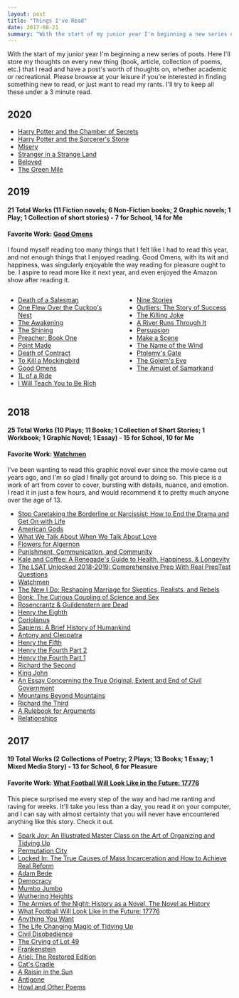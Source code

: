 ```yaml
---
layout: post
title: "Things I've Read"
date: 2017-08-21
summary: "With the start of my junior year I'm beginning a new series of posts. Here I'll store my thoughts on every new thing (book, article, collection of poems, etc.) that I read and have a post's worth of thoughts on, whether academic or recreational. Please browse at your leisure if you're interested in finding something new to read, or just want to read my rants. I'll try to keep all these under a 3 minute read."
---
```


<style>
.row{
	display: flex;
	flex-wrap: wrap;
	margin-right: -15px;
  margin-left: -15px;
}
.col{
  flex-basis: 0;
  flex-grow: 1;
  max-width: 100%;
  position: relative;
  width: 100%;
  padding-right: 15px;
  padding-left: 15px;
}
</style>

With the start of my junior year I'm beginning a new series of posts. Here I'll store my thoughts on every new thing (book, article, collection of poems, etc.) that I read and have a post's worth of thoughts on, whether academic or recreational. Please browse at your leisure if you're interested in finding something new to read, or just want to read my rants. I'll try to keep all these under a 3 minute read.

## 2020

- [Harry Potter and the Chamber of Secrets](/details/2020-07-10-Chamber-of-Secrets)
- [Harry Potter and the Sorcerer's Stone](/details/2020-07-05-Sorcerers-Stone)
- [Misery](/details/2020-04-05-Misery)
- [Stranger in a Strange Land](/details/2020-04-03-Stranger-Strange-Land)
- [Beloved](/details/2020-03-18-Beloved)
- [The Green Mile](/details/2020-03-12-Green-Mile)

## 2019

#### 21 Total Works (11 Fiction novels; 6 Non-Fiction books; 2 Graphic novels;  1 Play; 1 Collection of short stories) - 7 for School, 14 for Me

#### Favorite Work: [Good Omens](/details/2019-08-16-Good-Omens)

I found myself reading too many things that I felt like I had to read this year, and not enough things that I enjoyed reading. Good Omens, with its wit and happiness, was singularly enjoyable the way reading for pleasure ought to be. I aspire to read more like it next year, and even enjoyed the Amazon show after reading it.

<div class="row">
  <div class="col">
  	<ul>
			<li><a href="/details/2019-12-31-Death-of-a-Salesman">Death of a Salesman</a></li>
			<li><a href="/details/2019-12-29-Cuckoo-Nest">One Flew Over the Cuckoo's Nest</a></li>
			<li><a href="/details/2019-12-24-Awakening">The Awakening</a></li>
			<li><a href="/details/2019-12-17-Shining">The Shining</a></li>
			<li><a href="/details/2019-11-22-Preacher">Preacher: Book One</a></li>
			<li><a href="/details/2019-10-26-Point-Made">Point Made</a></li>
			<li><a href="/details/2019-10-26-Death-of-Contract">Death of Contract</a></li>
			<li><a href="/details/2019-08-24-Mockingbird">To Kill a Mockingbird</a></li>
			<li><a href="/details/2019-08-16-Good-Omens">Good Omens</a></li>
			<li><a href="/details/2019-08-03-1L-of-a-Ride">1L of a Ride</a></li>
			<li><a href="/details/2019-06-20-I-Will-Teach">I Will Teach You to Be Rich</a></li>
		</ul>
	</div> 
	<div class="col">
		<ul>
			<li><a href="/details/2019-06-08-Nine-Stories">Nine Stories</a></li>
			<li><a href="/details/2019-05-31-Outliers">Outliers: The Story of Success</a></li>
			<li><a href="/details/2019-04-24-Killing-Joke">The Killing Joke</a></li>
			<li><a href="/details/2019-03-31-River-Runs">A River Runs Through It</a></li>
			<li><a href="/details/2019-03-09-Persuasion">Persuasion</a></li>
			<li><a href="/details/2019-02-25-Make-a-Scene">Make a Scene</a></li>
			<li><a href="/details/2019-02-24-Name-of-the-Wind">The Name of the Wind</a></li>
			<li><a href="/details/2019-02-05-Ptolemys-Gate">Ptolemy's Gate</a></li>
			<li><a href="/details/2019-01-12-Golem-Eye">The Golem's Eye</a></li>
			<li><a href="/details/2019-01-07-Amulet-of-Samarkand">The Amulet of Samarkand</a></li>
		</ul>
	</div> 
</div> 

## 2018

#### 25 Total Works (10 Plays; 11 Books; 1 Collection of Short Stories; 1 Workbook; 1 Graphic Novel; 1 Essay) - 15 for School, 10 for Me

#### Favorite Work: [Watchmen](/details/2018-07-28-Watchmen)

I've been wanting to read this graphic novel ever since the movie came out years ago, and I'm so glad I finally got around to doing so. This piece is a work of art from cover to cover, bursting with details, nuance, and emotion. I read it in just a few hours, and would recommend it to pretty much anyone over the age of 13.

- [Stop Caretaking the Borderline or Narcissist: How to End the Drama and Get On with Life](/details/2018-12-31-Stop-Caretaking)
- [American Gods](/details/2018-11-13-American-Gods)
- [What We Talk About When We Talk About Love](/details/2018-10-08-Talk-About-Love)
- [Flowers for Algernon](/details/2018-10-07-Flowers-for-Algernon)
- [Punishment, Communication, and Community](/details/2018-09-01-Punishment-Communication-Community)
- [Kale and Coffee: A Renegade's Guide to Health, Happiness, & Longevity](/details/2018-08-03-Kale-and-Coffee)
- [The LSAT Unlocked 2018-2019: Comprehensive Prep With Real PrepTest Questions](/details/2018-07-30-LSAT-Unlocked)
- [Watchmen](/details/2018-07-28-Watchmen)
- [The New I Do: Reshaping Marriage for Skeptics, Realists, and Rebels](/details/2018-05-17-New-I-Do)
- [Bonk: The Curious Coupling of Science and Sex](/details/2018-04-26-Bonk)
- [Rosencrantz & Guildenstern are Dead](/details/2018-04-25-R&G)
- [Henry the Eighth](/details/2018-04-22-Henry-8)
- [Coriolanus](/details/2018-04-10-Coriolanus)
- [Sapiens: A Brief History of Humankind](/details/2018-04-04-Sapiens)
- [Antony and Cleopatra](/details/2018-03-31-Antony-and-Cleo)
- [Henry the Fifth](/details/2018-03-04-Henry5)
- [Henry the Fourth Part 2](/details/2018-02-27-2H4)
- [Henry the Fourth Part 1](/details/2018-02-23-1H4)
- [Richard the Second](/details/2018-02-15-Richard-2)
- [King John](/details/2018-02-07-King-John)
- [An Essay Concerning the True Original, Extent and End of Civil Government](/details/2018-02-04-Civil-Government)
- [Mountains Beyond Mountains](/details/2018-02-04-Mountains)
- [Richard the Third](/details/2018-02-03-Richard-3)
- [A Rulebook for Arguments](/details/2018-01-24-A-Rulebook)
- [Relationships](/details/2018-01-08-Relationships)

## 2017

#### 19 Total Works (2 Collections of Poetry; 2 Plays; 13 Books; 1 Essay; 1 Mixed Media Story) - 13 for School, 6 for Pleasure

#### Favorite Work: [What Football Will Look Like in the Future: 17776](/details/2017-10-26-What-Football-Will-Look-Like-in-the-Future:-17776)

This piece surprised me every step of the way and had me ranting and raving for weeks. It'll take you less than a day, you read it on your computer, and I can say with almost certainty that you will never have encountered anything like this story. Check it out.

- [Spark Joy: An Illustrated Master Class on the Art of Organizing and Tidying Up](/details/2017-12-30-Spark-Joy)
- [Permutation City](/details/2017-12-17-Permutation-City)
- [Locked In: The True Causes of Mass Incarceration and How to Achieve Real Reform](/details/2017-12-13-Locked-In)
- [Adam Bede](/details/2017-11-23-Adam-Bede)
- [Democracy](/details/2017-11-17-Democracy)
- [Mumbo Jumbo](/details/2017-11-05-Mumbo-Jumbo)
- [Wuthering Heights](/details/2017-11-01-Wuthering-Heights)
- [The Armies of the Night: History as a Novel, The Novel as History](/details/2017-10-27-The-Armies-of-the-Night-History-as-a-Novel-the-Novel-as-History)
- [What Football Will Look Like in the Future: 17776](/details/2017-10-26-What-Football-Will-Look-Like-in-the-Future:-17776)
- [Anything You Want](/details/2017-10-18-Anything-You-Want)
- [The Life Changing Magic of Tidying Up](/details/2017-10-16-The-Life-Changing-Magic-of-Tidying-Up)
- [Civil Disobedience](/details/2017-10-09-Civil-Disobedience)
- [The Crying of Lot 49](/details/2017-10-07-The-Crying-of-Lot-49)
- [Frankenstein](/details/2017-10-02-Frankenstein)
- [Ariel: The Restored Edition](/details/2017-09-25-Ariel-The-Restored-Edition)
- [Cat's Cradle](/details/2017-09-10-Cats-Cradle)
- [A Raisin in the Sun](/details/2017-08-28-A-Raisin-in-the-Sun)
- [Antigone](/details/2017-08-28-Antigone)
- [Howl and Other Poems](/details/2017-08-21-Howl-and-Other-Poems)
